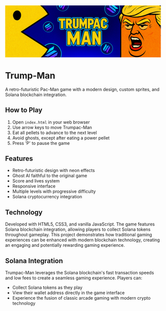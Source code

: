 ![Trump-Man](images/banner.png)

# Trump-Man

A retro-futuristic Pac-Man game with a modern design, custom sprites, and Solana blockchain integration.

## How to Play

1. Open `index.html` in your web browser
2. Use arrow keys to move Trumpac-Man
3. Eat all pellets to advance to the next level
4. Avoid ghosts, except after eating a power pellet
5. Press 'P' to pause the game

## Features

- Retro-futuristic design with neon effects
- Ghost AI faithful to the original game
- Score and lives system
- Responsive interface
- Multiple levels with progressive difficulty
- Solana cryptocurrency integration

## Technology

Developed with HTML5, CSS3, and vanilla JavaScript. The game features Solana blockchain integration, allowing players to collect Solana tokens throughout gameplay. This project demonstrates how traditional gaming experiences can be enhanced with modern blockchain technology, creating an engaging and potentially rewarding gaming experience.

## Solana Integration

Trumpac-Man leverages the Solana blockchain's fast transaction speeds and low fees to create a seamless gaming experience. Players can:
- Collect Solana tokens as they play
- View their wallet address directly in the game interface
- Experience the fusion of classic arcade gaming with modern crypto technology